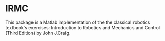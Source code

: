 # IRMC
This package is a Matlab implementation of the the classical robotics textbook's exercises: Introduction to Robotics and Mechanics and Control (Third Edition) by John J.Craig.
